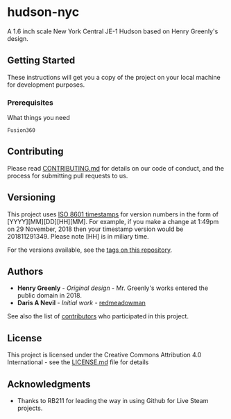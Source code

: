 # hudson-nyc

A 1.6 inch scale New York Central JE-1 Hudson based on Henry Greenly's design.

## Getting Started

These instructions will get you a copy of the project on your local machine for development purposes.

### Prerequisites

What things you need

```
Fusion360
```

## Contributing

Please read [CONTRIBUTING.md](https://gist.github.com/PurpleBooth/b24679402957c63ec426) for details on our code of conduct, and the process for submitting pull requests to us.

## Versioning

This project uses [ISO 8601 timestamps](https://en.wikipedia.org/wiki/ISO_8601) for version numbers in the form of [YYYY][MM][DD][HH][MM].  For example, if you make a change at 1:49pm on 29 November, 2018 then your timestamp version would be 201811291349.  Please note [HH] is in miliary time.

For the versions available, see the [tags on this repository](https://github.com/IBLS/hudson-nyc/tags). 

## Authors

* **Henry Greenly** - *Original design* - Mr. Greenly's works entered the public domain in 2018.
* **Daris A Nevil** - *Initial work* - [redmeadowman](https://github.com/redmeadowman)

See also the list of [contributors](https://github.com/IBLS/hudson-nyc/contributors) who participated in this project.

## License

This project is licensed under the Creative Commons Attribution 4.0 International - see the [LICENSE.md](LICENSE.md) file for details

## Acknowledgments

* Thanks to RB211 for leading the way in using Github for Live Steam projects.
